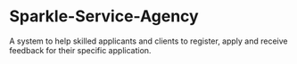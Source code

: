 # Sparkle-Service-Agency
A system to help skilled applicants and clients to register, apply and receive feedback for their specific application.
